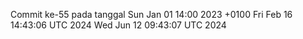 Commit ke-55 pada tanggal Sun Jan 01 14:00 2023 +0100
Fri Feb 16 14:43:06 UTC 2024
Wed Jun 12 09:43:07 UTC 2024
